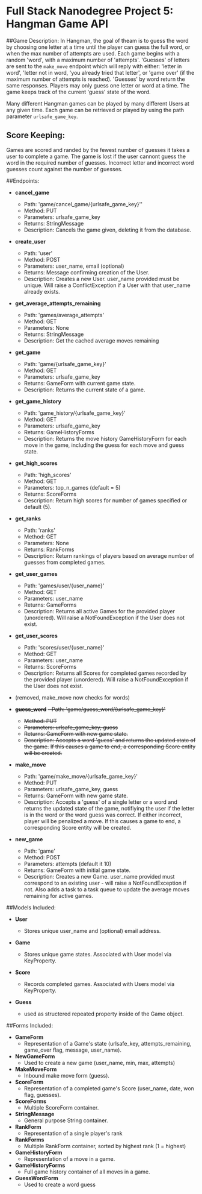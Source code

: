 # Full Stack Nanodegree Project 5: Hangman Game API

##Game Description:
In Hangman, the goal of theam is to guess the word by choosing one letter at a time
until the player can guess the full word, or when the max number of attempts are used.
Each game begins with a random 'word', with a maximum number of
'attempts'. 'Guesses' of letters are sent to the `make_move` endpoint which will reply
with either: 'letter in word', 'letter not in word, 'you already tried that letter',
or 'game over' (if the maximum number of attempts is reached). 'Guesses' by word return the same responses.
Players may only guess one letter or word at a time. The game keeps track of the current 'guess' state of the word.

Many different Hangman games can be played by many different Users at any
given time. Each game can be retrieved or played by using the path parameter
`urlsafe_game_key`.

## Score Keeping:
Games are scored and randed by the fewest number of guesses it takes a user to complete a game.
The game is lost if the user cannont guess the word in the required number of guesses.
Incorrect letter and incorrect word guesses count against the number of guesses.

##Endpoints:

 - **cancel_game**
	- Path: 'game/cancel_game/{urlsafe_game_key}''
    - Method: PUT
    - Parameters: urlsafe_game_key
    - Returns: StringMessage
    - Description: Cancels the game given, deleting it from the database.

 - **create_user**
    - Path: 'user'
    - Method: POST
    - Parameters: user_name, email (optional)
    - Returns: Message confirming creation of the User.
    - Description: Creates a new User. user_name provided must be unique. Will
    raise a ConflictException if a User with that user_name already exists.

 - **get_average_attempts_remaining**
 	- Path: 'games/average_attempts'
 	- Method: GET
 	- Parameters: None
 	- Returns: StringMessage
 	- Description: Get the cached average moves remaining

 - **get_game**
    - Path: 'game/{urlsafe_game_key}'
    - Method: GET
    - Parameters: urlsafe_game_key
    - Returns: GameForm with current game state.
    - Description: Returns the current state of a game.

 - **get_game_history**
    - Path: 'game_history/{urlsafe_game_key}'
    - Method: GET
    - Parameters: urlsafe_game_key
    - Returns: GameHistoryForms
    - Description: Returns the move history GameHistoryForm for each move in the game, including
    the guess for each move and guess state.

 - **get_high_scores**
 	- Path: 'high_scores'
 	- Method: GET
 	- Parameters: top_n_games (default = 5)
 	- Returns: ScoreForms
 	- Description: Return high scores for number of games specified or default (5).

 - **get_ranks**
 	- Path: 'ranks'
 	- Method: GET
 	- Parameters: None
 	- Returns: RankForms
 	- Description: Return rankings of players based on average number of guesses from completed games.

 - **get_user_games**
	- Path: 'games/user/{user_name}'
	- Method: GET
	- Parameters: user_name
	- Returns: GameForms
	- Description: Returns all active Games for the provided player (unordered).
	Will raise a NotFoundException if the User does not exist.

 - **get_user_scores**
    - Path: 'scores/user/{user_name}'
    - Method: GET
    - Parameters: user_name
    - Returns: ScoreForms
    - Description: Returns all Scores for completed games recorded by the provided player (unordered).
    Will raise a NotFoundException if the User does not exist.

- (removed, make_move now checks for words)
 - ~~**guess_word**~~
    ~~- Path: 'game/guess_word/{urlsafe_game_key}'~~
    - ~~Method: PUT~~
    - ~~Parameters: urlsafe_game_key, guess~~
    - ~~Returns: GameForm with new game state.~~
    - ~~Description: Accepts a word 'guess' and returns the updated state of the game.~~
      ~~If this causes a game to end, a corresponding Score entity will be created.~~

 - **make_move**
    - Path: 'game/make_move/{urlsafe_game_key}'
    - Method: PUT
    - Parameters: urlsafe_game_key, guess
    - Returns: GameForm with new game state.
    - Description: Accepts a 'guess' of a single letter or a word and returns the updated state of the game, notifiying the user if the letter is in the word or the word guess was correct. If either incorrect, player will be penalized a move.
    If this causes a game to end, a corresponding Score entity will be created.

 - **new_game**
    - Path: 'game'
    - Method: POST
    - Parameters: attempts (default it 10)
    - Returns: GameForm with initial game state.
    - Description: Creates a new Game. user_name provided must correspond to an
    existing user - will raise a NotFoundException if not. Also adds a task to a task queue to update the average moves remaining for active games.

##Models Included:
 - **User**
    - Stores unique user_name and (optional) email address.

 - **Game**
    - Stores unique game states. Associated with User model via KeyProperty.

 - **Score**
    - Records completed games. Associated with Users model via KeyProperty.

 - **Guess**
 	- used as structered repeated property inside of the Game object.

##Forms Included:
 - **GameForm**
    - Representation of a Game's state (urlsafe_key, attempts_remaining,
    game_over flag, message, user_name).
 - **NewGameForm**
    - Used to create a new game (user_name, min, max, attempts)
 - **MakeMoveForm**
    - Inbound make move form (guess).
 - **ScoreForm**
    - Representation of a completed game's Score (user_name, date, won flag,
    guesses).
 - **ScoreForms**
    - Multiple ScoreForm container.
 - **StringMessage**
    - General purpose String container.
 - **RankForm**
    - Representation of a single player's rank
 - **RankForms**
    - Multiple RankForm container, sorted by highest rank (1 = highest)
 - **GameHistoryForm**
    - Representation of a move in a game.
 - **GameHistoryForms**
    - Full game history container of all moves in a game.
 - **GuessWordForm**
    - Used to create a word guess



